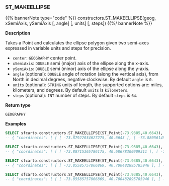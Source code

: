 ### ST_MAKEELLIPSE

{{% bannerNote type="code" %}}
constructors.ST_MAKEELLIPSE(geog, xSemiAxis, ySemiAxis [, angle] [, units] [, steps])
{{%/ bannerNote %}}

**Description**

Takes a Point and calculates the ellipse polygon given two semi-axes expressed in variable units and steps for precision.

* `center`: `GEOGRAPHY` center point.
* `xSemiAxis`: `DOUBLE` semi (major) axis of the ellipse along the x-axis.
* `ySemiAxis`: `DOUBLE` semi (minor) axis of the ellipse along the y-axis.
* `angle` (optional): `DOUBLE` angle of rotation (along the vertical axis), from North in decimal degrees, negative clockwise. By default `angle` is `0`.
* `units` (optional): `STRING` units of length, the supported options are: miles, kilometers, and degrees. By default `units` is `kilometers`.
* `steps` (optional): `INT` number of steps. By default `steps` is `64`.

**Return type**

`GEOGRAPHY`

**Examples**

```sql
SELECT sfcarto.constructors.ST_MAKEELLIPSE(ST_Point(-73.9385,40.6643), 5, 3);
-- { "coordinates": [ [ [ -73.87922034627275, 40.6643 ], [ -73.88056149301754, 40.67000644486112 ], ... 
```

```sql
SELECT sfcarto.constructors.ST_MAKEELLIPSE(ST_Point(-73.9385,40.6643), 5, 3, -30);
-- { "coordinates": [ [ [ -73.88715365786175, 40.68678300909311 ], [ -73.89207802212195, 40.691215338152176 ], ... 
```

```sql
SELECT sfcarto.constructors.ST_MAKEELLIPSE(ST_Point(-73.9385,40.6643), 5, 3, -30, 'miles');
-- { "coordinates": [ [ [ -73.85585757866869, 40.700482895785946 ], [ -73.8637839804274, 40.70761511598624 ], ... 
```

```sql
SELECT sfcarto.constructors.ST_MAKEELLIPSE(ST_Point(-73.9385,40.6643), 5, 3, -30, 'miles', 80);
-- { "coordinates": [ [ [ -73.85585757866869, 40.700482895785946 ], [ -73.86194538052666, 40.70635901954343 ], ... 
```